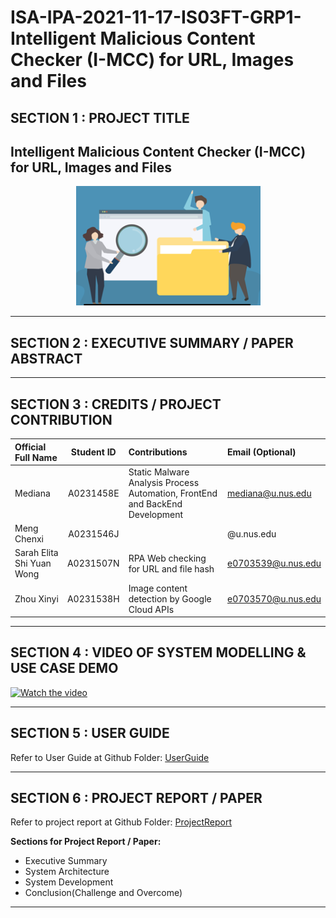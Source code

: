 # ISA-IPA-2021-11-17-IS03FT-GRP1-Intelligent Malicious Content Checker (I-MCC) for URL, Images and Files

## SECTION 1 : PROJECT TITLE
## Intelligent Malicious Content Checker (I-MCC) for URL, Images and Files

<div align=center>
<img src="Miscellaneous/logo.png"
     style="" />
</div>


---
## SECTION 2 : EXECUTIVE SUMMARY / PAPER ABSTRACT


---
## SECTION 3 : CREDITS / PROJECT CONTRIBUTION

| Official Full Name  | Student ID   | Contributions | Email (Optional) |
| :------------ |:---------------:| :-----| :-----|
| Mediana | A0231458E | Static Malware Analysis Process Automation, FrontEnd and BackEnd Development | mediana@u.nus.edu |
| Meng Chenxi | A0231546J |  | @u.nus.edu |
| Sarah Elita Shi Yuan Wong| A0231507N | RPA Web checking for URL and file hash | e0703539@u.nus.edu |
| Zhou Xinyi | A0231538H | Image content detection by Google Cloud APIs | e0703570@u.nus.edu |

---
## SECTION 4 : VIDEO OF SYSTEM MODELLING & USE CASE DEMO
[![Watch the video](https://github.com/mediana-medy/ISA-IPA-2021-11-17-IS0XFT-GRP1-/tree/master/Miscellaneous/logo.png)](https://youtube.com)

---
## SECTION 5 : USER GUIDE


Refer to User Guide at Github Folder: [UserGuide](https://github.com/)

---
## SECTION 6 : PROJECT REPORT / PAPER

Refer to project report at Github Folder: [ProjectReport](https://github.com/)


**Sections for Project Report / Paper:**
- Executive Summary
- System Architecture
- System Development
- Conclusion(Challenge and Overcome)

---
